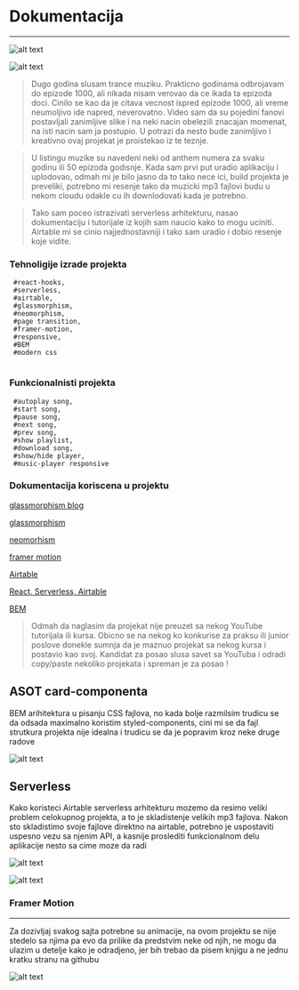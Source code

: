 # Dokumentacija

---

![alt text](https://tranceattack.net/wordpress/wp-content/uploads/2021/01/asotlive_20210123_232412.jpg 'asot-1000')


![alt text](<https://image.over-blog.com/a-YYNOwOY6N_fInsL86S_j0uqsI=/filters:no_upscale()/image%2F0933696%2F20210122%2Fob_f4d937_tiesto-top-trance-1000-2021-asot-armin.png> 'asot-1000')

> Dugo godina slusam trance muziku. Prakticno godinama odbrojavam do epizode 1000, ali nikada nisam verovao da ce ikada ta epizoda doci. Cinilo se kao da je citava vecnost ispred epizode 1000, ali vreme neumoljivo ide napred, neverovatno. Video sam da su pojedini fanovi postavljali zanimljive slike i na neki nacin obelezili znacajan momenat, na isti nacin sam ja postupio. U potrazi da nesto bude zanimljivo i kreativno ovaj projekat je proistekao iz te teznje.

> U listingu muzike su navedeni neki od anthem numera za svaku godinu ili 50 epizoda godisnje. Kada sam prvi put uradio aplikaciju i uplodovao, odmah mi je bilo jasno da to tako nece ici, build projekta je preveliki, potrebno mi resenje tako da muzicki mp3 fajlovi budu u nekom cloudu odakle cu ih downlodovati kada je potrebno.

> Tako sam poceo istrazivati serverless arhitekturu, nasao dokumentaciju i tutorijale iz kojih sam naucio kako to mogu uciniti. Airtable mi se cinio najjednostavniji i tako sam uradio i dobio resenje koje vidite.

### Tehnoligije izrade projekta

```
 #react-hooks,
 #serverless,
 #airtable,
 #glassmorphism,
 #neomorphism,
 #page transition,
 #framer-motion,
 #responsive,
 #BEM
 #modern css


```

### Funkcionalnisti projekta

```
 #autoplay song,
 #start song,
 #pause song,
 #next song,
 #prev song,
 #show playlist,
 #download song,
 #show/hide player,
 #music-player responsive
```

### Dokumentacija koriscena u projektu

[glassmorphism blog](https://uxdesign.cc/glassmorphism-in-user-interfaces-1f39bb1308c9/)

[glassmorphism](https://dribbble.com/tags/glassmorphism)

[neomorhism](https://dribbble.com/tags/neomorphism)

[framer motion](https://www.framer.com/api/motion/)

[Airtable](https://airtable.com/)

[React, Serverless, Airtable](https://css-tricks.com/going-jamstack-with-react-serverless-and-airtable/)

[BEM](https://css-tricks.com/bem-101/)

> Odmah da naglasim da projekat nije preuzet sa nekog YouTube tutorijala ili kursa.
> Obicno se na nekog ko konkurise za praksu ili junior poslove donekle sumnja da je maznuo projekat sa nekog kursa i postavio kao svoj. Kandidat za posao slusa savet sa YouTuba i odradi copy/paste nekoliko projekata i spreman je za posao !

## ASOT card-componenta

BEM arihitektura u pisanju CSS fajlova, no kada bolje razmilsim trudicu se da odsada maximalno koristim styled-components, cini mi se da fajl strutkura projekta nije idealna i trudicu se da je popravim kroz neke druge radove

![alt text](https://i.ibb.co/vYfhSMw/asotagain-1.png 'asot-1000')

## Serverless

Kako koristeci Airtable serverless arhitekturu mozemo da resimo veliki problem celokupnog projekta, a to je skladistenje velikih mp3 fajlova. Nakon sto skladistimo svoje fajlove direktno na airtable, potrebno je uspostaviti uspesno vezu sa njenim API, a kasnije proslediti funkcionalnom delu aplikacije nesto sa cime moze da radi

![alt text](https://i.ibb.co/4ZpWqZN/serveragain-1.png 'asot-1000')


![alt text](https://i.ibb.co/Z83PDgn/fetch-1.png 'asot-1000')

### Framer Motion

---

Za dozivljaj svakog sajta potrebne su animacije, na ovom projektu se nije stedelo sa njima pa evo da prilike da predstvim neke od njih, ne mogu da ulazim u detelje kako je odradjeno, jer bih trebao da pisem knjigu a ne jednu kratku stranu na githubu

![alt text](https://i.ibb.co/ygfhC6c/framer-1.png 'asot-1000')
